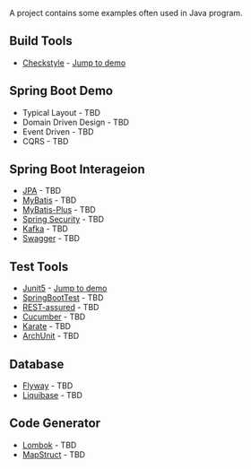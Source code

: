 A project contains some examples often used in Java program.

## Build Tools
- [Checkstyle](https://maven.apache.org/plugins/maven-checkstyle-plugin/index.html) - [Jump to demo](pom.xml)

## Spring Boot Demo
- Typical Layout - TBD
- Domain Driven Design - TBD
- Event Driven - TBD
- CQRS - TBD

## Spring Boot Interageion
- [JPA](https://spring.io/projects/spring-data-jpa) - TBD
- [MyBatis](https://mybatis.org/spring-boot-starter/mybatis-spring-boot-autoconfigure/) - TBD
- [MyBatis-Plus](https://baomidou.com/) - TBD
- [Spring Security](https://spring.io/projects/spring-security) - TBD
- [Kafka](https://spring.io/projects/spring-kafka) - TBD
- [Swagger](https://springdoc.org/) - TBD

## Test Tools
- [Junit5](https://junit.org/junit5/docs/current/user-guide/) - [Jump to demo](test/junit5)
- [SpringBootTest](https://docs.spring.io/spring-boot/docs/2.1.5.RELEASE/reference/html/boot-features-testing.html) - TBD
- [REST-assured](https://rest-assured.io/) - TBD
- [Cucumber](https://cucumber.io/) - TBD
- [Karate](https://intuit.github.io/karate/) - TBD
- [ArchUnit](https://www.archunit.org/) - TBD

## Database
- [Flyway](https://flywaydb.org/) - TBD
- [Liquibase](https://www.liquibase.org/) - TBD

## Code Generator
- [Lombok](https://projectlombok.org/) - TBD
- [MapStruct](https://mapstruct.org/) - TBD

